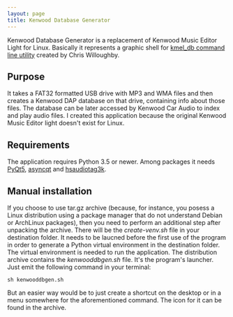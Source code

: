 ```yaml
---
layout: page
title: Kenwood Database Generator
---
```

Kenwood Database Generator is a replacement of Kenwood Music Editor Light for Linux. Basically it represents a graphic shell for [kmel_db command line utility](https://github.com/chrrrisw/kmel_db) created by Chris Willoughby.

## Purpose

It takes a FAT32 formatted USB drive with MP3 and WMA files and then creates a Kenwood DAP database on that drive, containing info about those files. The database can be later accessed by Kenwood Car Audio to index and play audio files. I created this application because the original Kenwood Music Editor light doesn't exist for Linux.

## Requirements

The application requires Python 3.5 or newer. Among packages it needs [PyQt5](https://pypi.org/project/PyQt5/), [asyncqt](https://pypi.org/project/asyncqt/) and [hsaudiotag3k](https://pypi.org/project/hsaudiotag3k/).

## Manual installation

If you choose to use tar.gz archive (because, for instance, you posess a Linux distribution using a package manager that do not understand Debian or ArchLinux packages), then you need to perform an additional step after unpacking the archive. There will be the *create-venv.sh* file in your destination folder. It needs to be laucned before the first use of the program in order to generate a Python virtual environment in the destination folder. The virtual environment is needed to run the application. The distribution archive contains the *kenwooddbgen.sh* file. It's the program's launcher. Just emit the following command in your terminal:

```console
sh kenwooddbgen.sh
```

But an easier way would be to just create a shortcut on the desktop or in a menu somewhere for the aforementioned command. The icon for it can be found in the archive.

